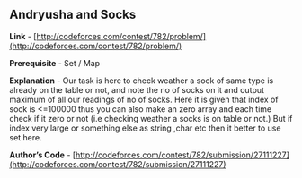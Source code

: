 ## Andryusha and Socks

**Link** - [http://codeforces.com/contest/782/problem/](http://codeforces.com/contest/782/problem/)

**Prerequisite** - Set / Map

**Explanation** - Our task is here to check weather a sock of same type is already on the table or not, and note the no of socks on it and output maximum of all our readings of no of socks.
Here it is given that index of sock is <=100000 thus you can also make an zero array and each time check if it zero or not (i.e checking weather a socks is on table or not.)
But if index very large or something else as string ,char etc then it better to use set here. 

**Author’s Code** - [http://codeforces.com/contest/782/submission/27111227](http://codeforces.com/contest/782/submission/27111227)
